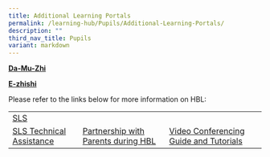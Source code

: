 ```yaml
---
title: Additional Learning Portals
permalink: /learning-hub/Pupils/Additional-Learning-Portals/
description: ""
third_nav_title: Pupils
variant: markdown
---
```

**[Da-Mu-Zhi](http://www.zbschools.sg/)**

 **[E-zhishi](http://www.ezhishi.net/)**



Please refer to the links below for more information on HBL:

|                                       |                                     |                                        |
|---------------------------------------|-------------------------------------|----------------------------------------|
|  [SLS](/learning-hub/Pupils/Student-Learning-Space-SLS/)                 |
|        [SLS Technical Assistance](/learning-hub/Pupils/SLS-Technical-Assistance/)       | [Partnership with Parents during HBL](/Partnership-with-Parents-during-HBL/) | [Video Conferencing Guide and Tutorials](/Video-Conferencing-Guide-and-Tutorials/) |